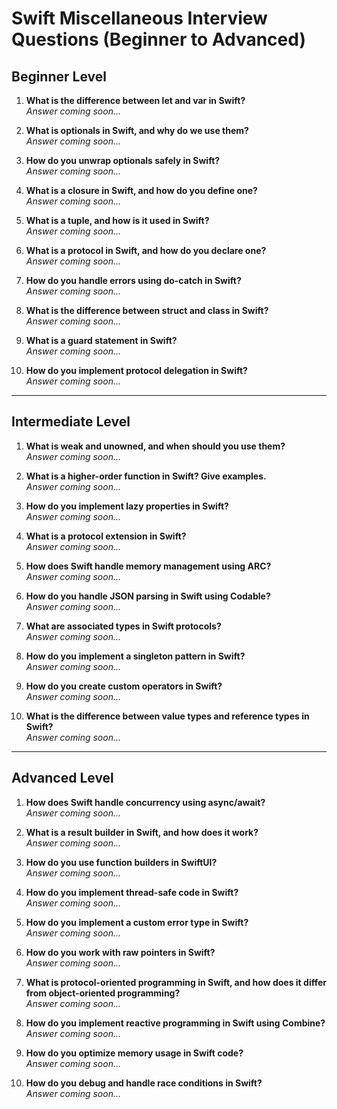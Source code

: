 # Swift Miscellaneous Interview Questions (Beginner to Advanced)

## Beginner Level
1.	**What is the difference between let and var in Swift?**  
   *Answer coming soon...*

2.	**What is optionals in Swift, and why do we use them?**  
   *Answer coming soon...*

3.	**How do you unwrap optionals safely in Swift?**  
   *Answer coming soon...*

4.	**What is a closure in Swift, and how do you define one?**  
   *Answer coming soon...*

5.	**What is a tuple, and how is it used in Swift?**  
   *Answer coming soon...*

6.	**What is a protocol in Swift, and how do you declare one?**  
   *Answer coming soon...*

7.	**How do you handle errors using do-catch in Swift?**  
   *Answer coming soon...*

8.	**What is the difference between struct and class in Swift?**  
   *Answer coming soon...*

9.	**What is a guard statement in Swift?**  
   *Answer coming soon...*

10.	**How do you implement protocol delegation in Swift?**  
   *Answer coming soon...*

---

## Intermediate Level
1.	**What is weak and unowned, and when should you use them?**  
   *Answer coming soon...*

2.	**What is a higher-order function in Swift? Give examples.**  
   *Answer coming soon...*

3.	**How do you implement lazy properties in Swift?**  
   *Answer coming soon...*

4.	**What is a protocol extension in Swift?**  
   *Answer coming soon...*

5.	**How does Swift handle memory management using ARC?**  
   *Answer coming soon...*

6.	**How do you handle JSON parsing in Swift using Codable?**  
   *Answer coming soon...*

7.	**What are associated types in Swift protocols?**  
   *Answer coming soon...*

8.	**How do you implement a singleton pattern in Swift?**  
   *Answer coming soon...*

9.	**How do you create custom operators in Swift?**  
   *Answer coming soon...*

10.	**What is the difference between value types and reference types in Swift?**  
   *Answer coming soon...*

---

## Advanced Level
1.	**How does Swift handle concurrency using async/await?**  
   *Answer coming soon...*

2.	**What is a result builder in Swift, and how does it work?**  
   *Answer coming soon...*

3.	**How do you use function builders in SwiftUI?**  
   *Answer coming soon...*

4.	**How do you implement thread-safe code in Swift?**  
   *Answer coming soon...*

5.	**How do you implement a custom error type in Swift?**  
   *Answer coming soon...*

6.	**How do you work with raw pointers in Swift?**  
   *Answer coming soon...*

7.	**What is protocol-oriented programming in Swift, and how does it differ from object-oriented programming?**  
   *Answer coming soon...*

8.	**How do you implement reactive programming in Swift using Combine?**  
   *Answer coming soon...*

9.	**How do you optimize memory usage in Swift code?**  
   *Answer coming soon...*

10.	**How do you debug and handle race conditions in Swift?**  
   *Answer coming soon...*
